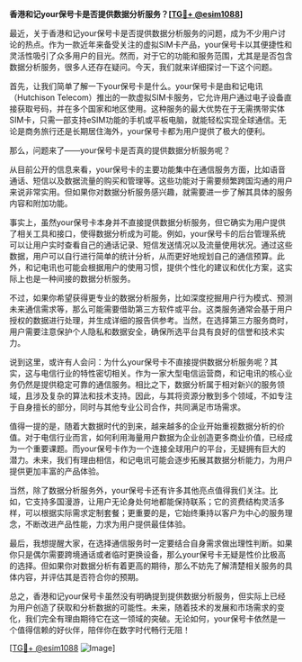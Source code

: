 **香港和记your保号卡是否提供数据分析服务？[[TG💪+ @esim1088](https://t.me/s/esim1088)]**

最近，关于香港和记your保号卡是否提供数据分析服务的问题，成为不少用户讨论的热点。作为一款近年来备受关注的虚拟SIM卡产品，your保号卡以其便捷性和灵活性吸引了众多用户的目光。然而，对于它的功能和服务范围，尤其是是否包含数据分析服务，很多人还存在疑问。今天，我们就来详细探讨一下这个问题。

首先，让我们简单了解一下your保号卡是什么。your保号卡是由和记电讯（Hutchison Telecom）推出的一款虚拟SIM卡服务，它允许用户通过电子设备直接获取号码，并在多个国家和地区使用。这种服务的最大优势在于无需携带实体SIM卡，只需一部支持eSIM功能的手机或平板电脑，就能轻松实现全球通信。无论是商务旅行还是长期居住海外，your保号卡都为用户提供了极大的便利。

那么，问题来了——your保号卡是否真的提供数据分析服务呢？

从目前公开的信息来看，your保号卡的主要功能集中在通信服务方面，比如语音通话、短信以及数据流量的购买和管理等。这些功能对于需要频繁跨国沟通的用户来说非常实用。但如果你对数据分析服务感兴趣，就需要进一步了解其具体的服务内容和附加功能。

事实上，虽然your保号卡本身并不直接提供数据分析服务，但它确实为用户提供了相关工具和接口，使得数据分析成为可能。例如，your保号卡的后台管理系统可以让用户实时查看自己的通话记录、短信发送情况以及流量使用状况。通过这些数据，用户可以自行进行简单的统计分析，从而更好地规划自己的通信预算。此外，和记电讯也可能会根据用户的使用习惯，提供个性化的建议和优化方案，这实际上也是一种间接的数据分析服务。

不过，如果你希望获得更专业的数据分析服务，比如深度挖掘用户行为模式、预测未来通信需求等，那么可能需要借助第三方软件或平台。这类服务通常会基于用户授权的数据进行处理，并生成详细的报告供参考。当然，在选择第三方服务商时，用户需要注意保护个人隐私和数据安全，确保所选平台具有良好的信誉和技术实力。

说到这里，或许有人会问：为什么your保号卡不直接提供数据分析服务呢？其实，这与电信行业的特性密切相关。作为一家大型电信运营商，和记电讯的核心业务仍然是提供稳定可靠的通信服务。相比之下，数据分析属于相对新兴的服务领域，且涉及复杂的算法和技术支持。因此，与其将资源分散到多个领域，不如专注于自身擅长的部分，同时与其他专业公司合作，共同满足市场需求。

值得一提的是，随着大数据时代的到来，越来越多的企业开始重视数据分析的价值。对于电信行业而言，如何利用海量用户数据为企业创造更多商业价值，已经成为一个重要课题。而your保号卡作为一个连接全球用户的平台，无疑拥有巨大的潜力。未来，我们有理由相信，和记电讯可能会逐步拓展其数据分析能力，为用户提供更加丰富的产品体验。

当然，除了数据分析服务外，your保号卡还有许多其他亮点值得我们关注。比如，它支持多国漫游，让用户无论身处何地都能保持联系；它的资费结构灵活多样，可以根据实际需求定制套餐；更重要的是，它始终秉持以客户为中心的服务理念，不断改进产品性能，力求为用户提供最佳体验。

最后，我想提醒大家，在选择通信服务时一定要结合自身需求做出理性判断。如果你只是偶尔需要跨境通话或者临时更换设备，那么your保号卡无疑是性价比极高的选择。但如果你对数据分析有着更高的期待，那么不妨先了解清楚相关服务的具体内容，并评估其是否符合你的预期。

总之，香港和记your保号卡虽然没有明确提到提供数据分析服务，但实际上已经为用户创造了获取和分析数据的可能性。未来，随着技术的发展和市场需求的变化，我们完全有理由期待它在这一领域的突破。无论如何，your保号卡依然是一个值得信赖的好伙伴，陪伴你在数字时代畅行无阻！

[[TG💪+ @esim1088](https://t.me/s/esim1088) ![Image](https://i.postimg.cc/4NQfJmqS/Snipaste-2025-05-13-00-14-12.png)]